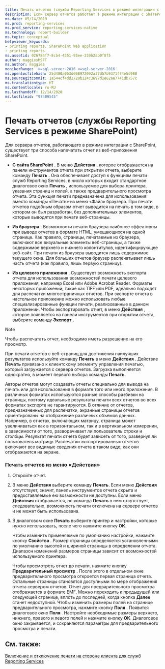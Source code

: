 ```yaml
---
title: Печать отчетов (службы Reporting Services в режиме интеграции с SharePoint) | Документы Майкрософт
description: Если сервер отчетов работает в режиме интеграции с SharePoint, можно распечатать отчет из веб-приложения SharePoint, с сайта SharePoint, из браузера или из целевого приложения.
ms.date: 05/14/2019
ms.prod: reporting-services
ms.prod_service: reporting-services-native
ms.technology: report-builder
ms.topic: conceptual
helpviewer_keywords:
- printing reports, SharePoint Web application
- printing reports
ms.assetid: 026784f7-8cb4-4351-93ee-230b2ab0f8f5
author: maggiesMSFT
ms.author: maggies
monikerRange: '>=sql-server-2016 <=sql-server-2016'
ms.openlocfilehash: 25d400a063d668972092a37d57b9371f74e5d980
ms.sourcegitcommit: 1a544cf4dd2720b124c3697d1e62ae7741db757c
ms.translationtype: HT
ms.contentlocale: ru-RU
ms.lasthandoff: 12/14/2020
ms.locfileid: "97409545"
---
```

# <a name="print-a-report-reporting-services-in-sharepoint-mode"></a>Печать отчетов (службы Reporting Services в режиме SharePoint)
  Для сервера отчетов, работающего в режиме интеграции с SharePoint, существует три способа напечатать отчет из веб-приложения SharePoint.  
  
-   **С сайта SharePoint** . В меню **Действия** , которое отображается на панели инструментов отчета при открытии отчета, выберите команду **Печать** . Она обеспечивает доступ к функциям печати служб Reporting Services, в число которых входит стандартное диалоговое окно **Печать** , используемое для выбора принтера, указания страниц и полей, а также предварительного просмотра отчета. Эта функция печати предназначена для использования вместо команды «Печать» из меню «Файл» браузера. При печати отчетов подобным образом отчет выводится на печать в том виде, в котором он был разработан, без дополнительных элементов, которые выводятся при печати веб-страницы.  
  
-   **Из браузера** . Возможности печати браузера наиболее эффективны при выводе отчетов в формате HTML, умещающихся на одной странице. Как правило, страницы, печатаемые из браузера, включают все визуальные элементы веб-страницы, а также содержимое верхнего и нижнего колонтитулов, идентифицирующее веб-сайт. При печати из браузера выводится лишь содержимое текущего окна. Для больших отчетов браузер распечатывает лишь часть отчета (как правило, лишь первую страницу).  
  
-   **Из целевого приложения** . Существует возможность экспорта отчета для использования возможностей печати целевого приложения, например Excel или Adobe Acrobat Reader. Форматы некоторых приложений, такие как TIFF или PDF, идеально подходят для распечатки многостраничных отчетов. При экспорте отчета в настольное приложение можно использовать любые специализированные функции печати, реализованные в данном приложении. Чтобы экспортировать отчет, в меню **Действия** , которое появляется на панели инструментов при открытии отчета, выберите команду **Экспорт** .  
  
> [!NOTE]  
>  Чтобы распечатать отчет, необходимо иметь разрешение на его просмотр.  
  
 При печати отчетов с веб-страниц для достижения наилучших результатов используйте команду **Печать** в меню **Действия** . Действие **Печать** привязано к клиентскому элементу управления печатью, который загружается с сервера отчетов. Загрузка выполняется однократно, в момент первого выбора команды **Печать**.  
  
 Авторы отчетов могут создавать отчеты специально для вывода на печать или для использования в формате того или иного приложения. В различных форматах используются разные способы разбивки на страницы, поэтому идеальные результаты печати всех отчетов во всех форматах экспорта не гарантируются. В отличие от отчетов, предназначенных для распечатки, экранные страницы отчетов ориентированы на отображение различных объемов данных. Например, в отчетах, включающих матрицу, страница может увеличиваться как в горизонтальном, так и в вертикальном измерении, в зависимости от того, разворачивает ли пользователь строки и столбцы. Результат печати отчета будет зависеть от того, развернул ли пользователь матрицу. Распечатки экспортированных отчетов включают все видимые сведения отчета в таком виде, как они отображаются на экране.  
  
### <a name="how-to-print-reports-from-the-actions-menu"></a>Печать отчетов из меню «Действия»  
  
1.  Откройте отчет.  
  
2.  В меню **Действия** выберите команду **Печать**. Если меню **Действия** отсутствует, значит, панель инструментов отчета скрыта и предоставляемые ею возможности не доступны. Если меню **Действия** отображается, но команда **Печать** в нем отсутствует, следовательно, возможность печати отключена на сервере отчетов и не может быть использована.  
  
3.  В диалоговом окне **Печать** выберите принтер и настройки, которые нужно использовать, после чего нажмите кнопку **ОК**.  
  
     Чтобы изменить применяемые по умолчанию настройки, нажмите кнопку **Свойства** . Размер страницы определяется установленными по умолчанию высотой и шириной страницы в определении отчета. Диапазон изменений размеров страницы зависит от возможностей используемого принтера.  
  
     Чтобы просмотреть отчет до печати, нажмите кнопку **Предварительный просмотр** . После этого в отдельном окне предварительного просмотра откроется первая страница отчета. Остальные страницы становятся доступными по мере отображения отчета сервером отчетов. Отчет для предварительного просмотра отображается в формате EMF. Можно переходить к предыдущей или следующей странице, вплоть до последней, когда кнопка **Далее** станет недоступной. Чтобы изменить размеры полей на странице предварительного просмотра, нажмите кнопку **Поля** . Появится диалоговое окно **Поля** . Настройте необходимые размеры верхнего, нижнего, правого и левого полей и нажмите кнопку **ОК**. Диалоговое окно закрывается, и сохраняются параметры для предварительного просмотра и печати.  
  
## <a name="see-also"></a>См. также:  
 [Включение и отключение печати на стороне клиента для служб Reporting Services](../../reporting-services/report-server/enable-and-disable-client-side-printing-for-reporting-services.md)  
  
  
